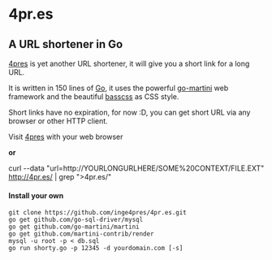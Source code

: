# __4pr.es__
## A URL shortener in Go
[4pres](https://4pr.es/) is yet another URL shortener, it will give you a short link for a long URL.

It is written in 150 lines of [Go](http://golang.org/), it uses the powerful [go-martini](https://github.com/go-martini) web framework and the beautiful [basscss](http://www.basscss.com/) as CSS style.

Short links have no expiration, for now :D, you can get short URL via any browser or other HTTP client.

Visit [4pres](https://4pr.es/) with your web browser

  __or__
  
curl --data "url=http://YOURLONGURLHERE/SOME%20CONTEXT/FILE.EXT" http://4pr.es/ | grep ">4pr.es/"

#### Install your own

    git clone https://github.com/inge4pres/4pr.es.git
    go get github.com/go-sql-driver/mysql
    go get github.com/go-martini/martini
    go get github.com/martini-contrib/render
    mysql -u root -p < db.sql 
    go run shorty.go -p 12345 -d yourdomain.com [-s]
